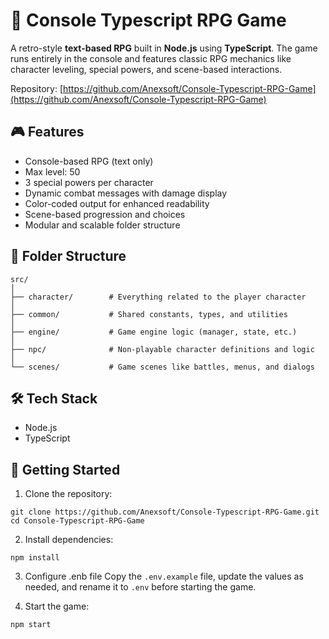 # 🧙 Console Typescript RPG Game

A retro-style **text-based RPG** built in **Node.js** using **TypeScript**. The game runs entirely in the console and features classic RPG mechanics like character leveling, special powers, and scene-based interactions.

Repository: [https://github.com/Anexsoft/Console-Typescript-RPG-Game](https://github.com/Anexsoft/Console-Typescript-RPG-Game)

## 🎮 Features

- Console-based RPG (text only)
- Max level: 50
- 3 special powers per character
- Dynamic combat messages with damage display
- Color-coded output for enhanced readability
- Scene-based progression and choices
- Modular and scalable folder structure

## 📁 Folder Structure

```
src/
│
├── character/        # Everything related to the player character
│
├── common/           # Shared constants, types, and utilities
│
├── engine/           # Game engine logic (manager, state, etc.)
│
├── npc/              # Non-playable character definitions and logic
│
└── scenes/           # Game scenes like battles, menus, and dialogs
```

## 🛠 Tech Stack

- Node.js
- TypeScript

## 🚀 Getting Started

1. Clone the repository:

```
git clone https://github.com/Anexsoft/Console-Typescript-RPG-Game.git
cd Console-Typescript-RPG-Game
```

2. Install dependencies:

```
npm install
```

3. Configure .enb file
   Copy the `.env.example` file, update the values as needed, and rename it to `.env` before starting the game.

4. Start the game:

```
npm start
```
